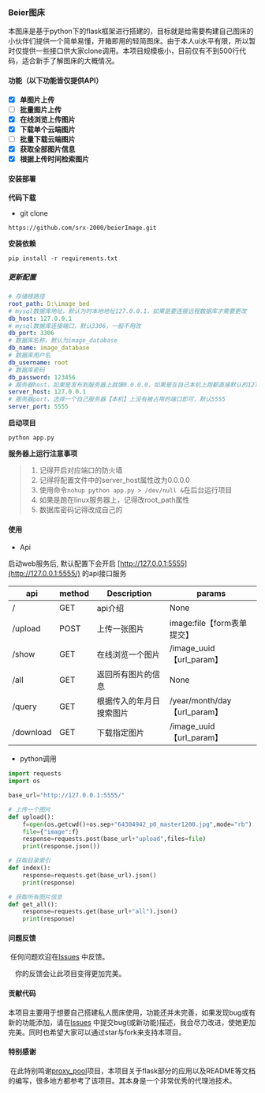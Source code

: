 ### Beier图床

​	本图床是基于python下的flask框架进行搭建的，目标就是给需要构建自己图床的小伙伴们提供一个简单易懂，开箱即用的轻简图床。由于本人ui水平有限，所以暂时仅提供一些接口供大家clone调用。本项目规模极小，目前仅有不到500行代码，适合新手了解图床的大概情况。

#### 功能（以下功能皆仅提供API）

- [x] **单图片上传**
- [ ] **批量图片上传**
- [x] **在线浏览上传图片**
- [x] **下载单个云端图片**
- [ ] **批量下载云端图片**
- [x] **获取全部图片信息**
- [x] **根据上传时间检索图片**

#### 安装部署

**代码下载**

* git clone

 ```https://github.com/srx-2000/beierImage.git```

**安装依赖**

`pip install -r requirements.txt`

##### 更新配置

```yaml
# 存储根路径
root_path: D:\image_bed
# mysql数据库地址，默认为时本地地址127.0.0.1，如果是要连接远程数据库才需要更改
db_host: 127.0.0.1
# mysql数据库连接端口，默认3306，一般不用改
db_port: 3306
# 数据库名称，默认为image_database
db_name: image_database
# 数据库用户名
db_username: root
# 数据库密码
db_password: 123456
# 服务器host，如果是发布到服务器上就填0.0.0.0，如果是在自己本机上跑都直接默认的127.0.0.1就可以了
server_host: 127.0.0.1
# 服务器port，选择一个自己服务器【本机】上没有被占用的端口即可，默认5555
server_port: 5555
```

 **启动项目**

```python app.py```

**服务器上运行注意事项**

> 1. 记得开启对应端口的防火墙
> 2. 记得将配置文件中的server_host属性改为0.0.0.0
> 3. 使用命令`nohup python app.py > /dev/null &`在后台运行项目
> 4. 如果是跑在linux服务器上，记得改root_path属性
> 5. 数据库密码记得改成自己的

#### 使用

- Api

启动web服务后, 默认配置下会开启 [http://127.0.0.1:5555](http://127.0.0.1:5555/) 的api接口服务

| api       | method | Description              | params                       |
| --------- | ------ | ------------------------ | ---------------------------- |
| /         | GET    | api介绍                  | None                         |
| /upload   | POST   | 上传一张图片             | image:file【form表单提交】   |
| /show     | GET    | 在线浏览一个图片         | /image_uuid【url_param】     |
| /all      | GET    | 返回所有图片的信息       | None                         |
| /query    | GET    | 根据传入的年月日搜索图片 | /year/month/day【url_param】 |
| /download | GET    | 下载指定图片             | /image_uuid【url_param】     |

- python调用

```python
import requests
import os

base_url="http://127.0.0.1:5555/"

# 上传一个图片
def upload():
    f=open(os.getcwd()+os.sep+"64304942_p0_master1200.jpg",mode="rb")
    file={"image":f}
    response=requests.post(base_url+"upload",files=file)
    print(response.json())

# 获取目录索引
def index():
    response=requests.get(base_url).json()
    print(response)

# 获取所有图片信息
def get_all():
    response=requests.get(base_url+"all").json()
    print(response)
```

#### 问题反馈

​	任何问题欢迎在[Issues](https://github.com/srx-2000/beierImage/issues) 中反馈。

　你的反馈会让此项目变得更加完美。

#### 贡献代码

​	本项目主要用于想要自己搭建私人图床使用，功能还并未完善，如果发现bug或有新的功能添加，请在[Issues](https://github.com/srx-2000/beierImage/issues) 中提交bug(或新功能)描述，我会尽力改进，使她更加完美。同时也希望大家可以通过star与fork来支持本项目。

#### 特别感谢

​	在此特别鸣谢[proxy_pool](https://github.com/jhao104/proxy_pool)项目，本项目关于flask部分的应用以及README等文档的编写，很多地方都参考了该项目。其本身是一个非常优秀的代理池技术。

